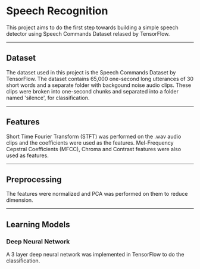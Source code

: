 # Speech Recognition

This project aims to do the first step towards building a simple speech detector using Speech Commands Dataset relased by TensorFlow.

---------------------------
## Dataset

The dataset used in this project is the Speech Commands Dataset by TensorFlow. The dataset contains 65,000 one-second long utterances of 30 short words and a separate folder with backgound noise audio clips. These clips were broken into one-second chunks and separated into a folder named 'silence', for classification.

---------------------------
## Features

Short Time Fourier Transform (STFT) was performed on the .wav audio clips and the coefficients were used as the features. Mel-Frequency Cepstral Coefficients (MFCC), Chroma and Contrast features were also used as features.

---------------------------
## Preprocessing

The features were normalized and PCA was performed on them to reduce dimension.

---------------------------
## Learning Models

### Deep Neural Network 
A 3 layer deep neural network was implemented in TensorFlow to do the classification. 


